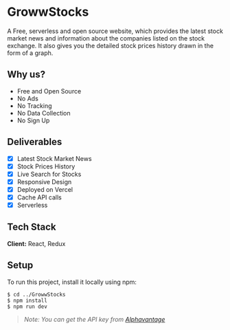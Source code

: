 # GrowwStocks

A Free, serverless and open source website, which provides the latest stock market news and information about the companies listed on the stock exchange.
It also gives you the detailed stock prices history drawn in the form of a graph.

## Why us?

- Free and Open Source
- No Ads
- No Tracking
- No Data Collection
- No Sign Up

## Deliverables

- [x] Latest Stock Market News
- [x] Stock Prices History
- [x] Live Search for Stocks
- [x] Responsive Design
- [x] Deployed on Vercel
- [x] Cache API calls
- [x] Serverless

## Tech Stack

**Client:** React, Redux

## Setup

To run this project, install it locally using npm:

```
$ cd ../GrowwStocks
$ npm install
$ npm run dev
```

> _Note: You can get the API key from [Alphavantage](https://www.alphavantage.co/)_
